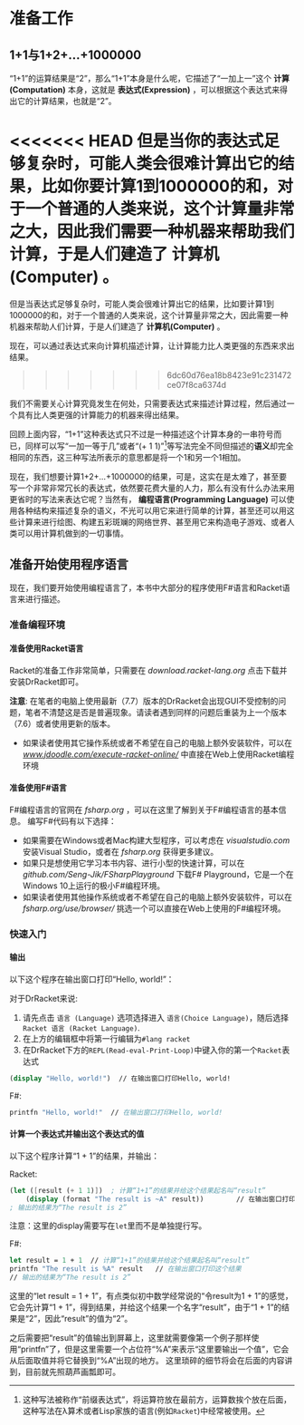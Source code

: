 # 准备工作

## 1+1与1+2+...+1000000

“1+1”的运算结果是“2”，那么“1+1”本身是什么呢，它描述了“一加上一”这个  **计算(Computation)** 本身，这就是 **表达式(Expression)** ，可以根据这个表达式来得出它的计算结果，也就是“2”。

<<<<<<< HEAD
但是当你的表达式足够复杂时，可能人类会很难计算出它的结果，比如你要计算1到1000000的和，对于一个普通的人类来说，这个计算量非常之大，因此我们需要一种机器来帮助我们计算，于是人们建造了 **计算机(Computer)** 。
=======
但是当表达式足够复杂时，可能人类会很难计算出它的结果，比如要计算1到1000000的和，对于一个普通的人类来说，这个计算量非常之大，因此需要一种机器来帮助人们计算，于是人们建造了 **计算机(Computer)** 。

现在，可以通过表达式来向计算机描述计算，让计算能力比人类更强的东西来求出结果。
>>>>>>> 6dc60d76ea18b8423e91c231472ce07f8ca6374d

我们不需要关心计算究竟发生在何处，只需要表达式来描述计算过程，然后通过一个具有比人类更强的计算能力的机器来得出结果。

回顾上面内容，“1+1”这种表达式只不过是一种描述这个计算本身的一串符号而已，同样可以写“一加一等于几”或者“(+ 1 1)”[^lisp_expression]等写法完全不同但描述的**语义**却完全相同的东西，这三种写法所表示的意思都是将一个1和另一个1相加。
[^lisp_expression]: 这种写法被称作“前缀表达式”，将运算符放在最前方，运算数挨个放在后面，这种写法在λ算术或者Lisp家族的语言(例如`Racket`)中经常被使用。

现在，我们想要计算1+2+...+1000000的结果，可是，这实在是太难了，甚至要写一个非常非常冗长的表达式，依然要花费大量的人力，那么有没有什么办法来用更省时的写法来表达它呢？当然有， **编程语言(Programming Language)** 可以使用各种结构来描述复杂的语义，不光可以用它来进行简单的计算，甚至还可以用这些计算来进行绘图、构建五彩斑斓的网络世界、甚至用它来构造电子游戏、或者人类可以用计算机做到的一切事情。

## 准备开始使用程序语言

现在，我们要开始使用编程语言了，本书中大部分的程序使用F#语言和Racket语言来进行描述。

### 准备编程环境

#### 准备使用Racket语言

Racket的准备工作非常简单，只需要在 _download.racket-lang.org_ 点击下载并安装DrRacket即可。

**注意**: 在笔者的电脑上使用最新（7.7）版本的DrRacket会出现GUI不受控制的问题，笔者不清楚这是否是普遍现象。请读者遇到同样的问题后重装为上一个版本（7.6）或者使用更新的版本。

* 如果读者使用其它操作系统或者不希望在自己的电脑上额外安装软件，可以在 _www.jdoodle.com/execute-racket-online/_ 中直接在Web上使用Racket编程环境

#### 准备使用F#语言

F#编程语言的官网在 _fsharp.org_ ，可以在这里了解到关于F#编程语言的基本信息。
编写F#代码有以下选择：

* 如果需要在Windows或者Mac构建大型程序，可以考虑在 _visualstudio.com_ 安装Visual Studio，或者在 _fsharp.org_ 获得更多建议。
* 如果只是想使用它学习本书内容、进行小型的快速计算，可以在 _github.com/Seng-Jik/FSharpPlayground_ 下载F# Playground，它是一个在Windows 10上运行的极小F#编程环境。
* 如果读者使用其他操作系统或者不希望在自己的电脑上额外安装软件，可以在 _fsharp.org/use/browser/_ 挑选一个可以直接在Web上使用的F#编程环境。

### 快速入门

#### 输出

以下这个程序在输出窗口打印“Hello, world!”：

对于DrRacket来说:

1. 请先点击 `语言 (Language)` 选项选择进入 `语言(Choice Language)`，随后选择 `Racket 语言 (Racket Language)`.
2. 在上方的编辑框中将第一行编辑为``#lang racket``
3. 在DrRacket下方的`REPL(Read-eval-Print-Loop)`中键入你的第一个`Racket`表达式

```scheme
(display "Hello, world!")  // 在输出窗口打印Hello, world!
```

F#:

```fsharp
printfn "Hello, world!"  // 在输出窗口打印Hello, world!
```

#### 计算一个表达式并输出这个表达式的值

以下这个程序计算“1 + 1”的结果，并输出：

Racket:

```scheme
(let ([result (+ 1 1)])  ; 计算“1+1”的结果并给这个结果起名叫“result”
    (display (format "The result is ~A" result))		// 在输出窗口打印这个结果
; 输出的结果为“The result is 2”
```

注意：这里的display需要写在`let`里而不是单独提行写。

F#:

```fsharp
let result = 1 + 1  // 计算“1+1”的结果并给这个结果起名叫“result”
printfn "The result is %A" result	// 在输出窗口打印这个结果
// 输出的结果为“The result is 2”
```

这里的“let result = 1 + 1”，有点类似初中数学经常说的“令result为1 + 1”的感觉，它会先计算“1 + 1”，得到结果，并给这个结果一个名字“result”，由于“1 + 1”的结果是“2”，因此“result”的值为“2”。

之后需要把“result”的值输出到屏幕上，这里就需要像第一个例子那样使用“printfn”了，但是这里需要一个占位符“%A”来表示“这里要输出一个值”，它会从后面取值并将它替换到“%A”出现的地方。
这里琐碎的细节将会在后面的内容讲到，目前就先照葫芦画瓢即可。
